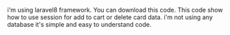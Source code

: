 i'm using laravel8 framework. You can download this code. This code show how to use session for add to cart or delete card data. i'm not using any database it's simple and easy to understand code.
